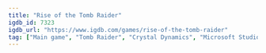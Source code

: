 ```yaml
---
title: "Rise of the Tomb Raider"
igdb_id: 7323
igdb_url: "https://www.igdb.com/games/rise-of-the-tomb-raider"
tag: ["Main game", "Tomb Raider", "Crystal Dynamics", "Microsoft Studios", "Square Enix Europe", "Shooter", "Adventure", "Single player", "Co-operative", "First person", "Third person", "Virtual Reality", "Action", "Survival", "Stealth", "Open world"]
---
```

